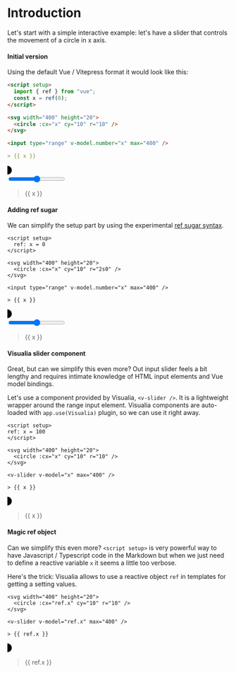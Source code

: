 # Introduction

Let's start with a simple interactive example: let's have a slider that controls the movement of a circle in x axis.

#### Initial version

Using the default Vue / Vitepress format it would look like this:

```md
<script setup>
  import { ref } from "vue";
  const x = ref(0);
</script>

<svg width="400" height="20">
  <circle :cx="x" cy="10" r="10" />
</svg>

<input type="range" v-model.number="x" max="400" />

> {{ x }}
```

<script setup>
  import { ref } from "vue";
  const x = ref(0);
</script>

<svg width="400" height="20">
  <circle :cx="x" cy="10" r="10" />
</svg>

<input type="range" v-model.number="x" max="400" />

> {{ x }}

#### Adding ref sugar

We can simplify the setup part by using the experimental [ref sugar syntax](https://github.com/vuejs/rfcs/pull/228).

```md{2}
<script setup>
  ref: x = 0
</script>

<svg width="400" height="20">
  <circle :cx="x" cy="10" r="2s0" />
</svg>

<input type="range" v-model.number="x" max="400" />

> {{ x }}
```

<svg width="400" height="20">
  <circle :cx="x" cy="10" r="10" />
</svg>

<input type="range" v-model.number="x" max="400" />

> {{ x }}

#### Visualia slider component

Great, but can we simplify this even more? Out input slider feels a bit lengthy and requires intimate knowledge of HTML input elements and Vue model bindings.

Let's use a component provided by Visualia, `<v-slider />`. It is a lightweight wrapper around the range input element. Visualia components are auto-loaded with `app.use(Visualia)` plugin, so we can use it right away.

```md{9}
<script setup>
ref: x = 100
</script>

<svg width="400" height="20">
  <circle :cx="x" cy="10" r="10" />
</svg>

<v-slider v-model="x" max="400" />

> {{ x }}
```

<svg width="400" height="20">
  <circle :cx="x" cy="10" r="10" />
</svg>

<v-slider v-model="x" max="400" />

> {{ x }}

#### Magic ref object

Can we simplify this even more? `<script setup>` is very powerful way to have Javascript / Typescript code in the Markdown but when we just need to define a reactive variable `x` it seems a little too verbose.

Here's the trick: Visualia allows to use a reactive object `ref` in templates for getting a setting values.

```md{2,5}
<svg width="400" height="20">
  <circle :cx="ref.x" cy="10" r="10" />
</svg>

<v-slider v-model="ref.x" max="400" />

> {{ ref.x }}
```

<svg width="400" height="20">
  <circle :cx="ref.x" cy="10" r="10" />
</svg>

<v-slider v-model="ref.x" max="400" />

> {{ ref.x }}
